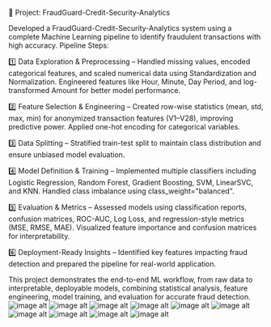 🚀 Project: FraudGuard-Credit-Security-Analytics

Developed a FraudGuard-Credit-Security-Analytics system using a complete Machine Learning pipeline to identify fraudulent transactions with high accuracy.
Pipeline Steps:

1️⃣ Data Exploration & Preprocessing – Handled missing values, encoded categorical features, and scaled numerical data using Standardization and Normalization. Engineered features like Hour, Minute, Day Period, and log-transformed Amount for better model performance.
 
2️⃣ Feature Selection & Engineering – Created row-wise statistics (mean, std, max, min) for anonymized transaction features (V1–V28), improving predictive power. Applied one-hot encoding for categorical variables.

3️⃣ Data Splitting – Stratified train-test split to maintain class distribution and ensure unbiased model evaluation.

4️⃣ Model Definition & Training – Implemented multiple classifiers including Logistic Regression, Random Forest, Gradient Boosting, SVM, LinearSVC, and KNN. Handled class imbalance using class_weight="balanced".

5️⃣ Evaluation & Metrics – Assessed models using classification reports, confusion matrices, ROC-AUC, Log Loss, and regression-style metrics (MSE, RMSE, MAE). Visualized feature importance and confusion matrices for interpretability.

6️⃣ Deployment-Ready Insights – Identified key features impacting fraud detection and prepared the pipeline for real-world application.

This project demonstrates the end-to-end ML workflow, from raw data to interpretable, deployable models, combining statistical analysis, feature engineering, model training, and evaluation for accurate fraud detection.
![image alt](https://github.com/OmPatil2806/FraudGuard-Credit-Security-Analytics/blob/main/1.png)
![image alt](https://github.com/OmPatil2806/FraudGuard-Credit-Security-Analytics/blob/main/2.png)
![image alt](https://github.com/OmPatil2806/FraudGuard-Credit-Security-Analytics/blob/main/4.png)
![image alt](https://github.com/OmPatil2806/FraudGuard-Credit-Security-Analytics/blob/main/5.png)
![image alt](https://github.com/OmPatil2806/FraudGuard-Credit-Security-Analytics/blob/main/6.png)
![image alt](https://github.com/OmPatil2806/FraudGuard-Credit-Security-Analytics/blob/main/7.png)
![image alt](https://github.com/OmPatil2806/FraudGuard-Credit-Security-Analytics/blob/main/8.png)
![image alt](https://github.com/OmPatil2806/FraudGuard-Credit-Security-Analytics/blob/main/9.png)
![image alt](https://github.com/OmPatil2806/FraudGuard-Credit-Security-Analytics/blob/main/10.png)
![image alt](https://github.com/OmPatil2806/FraudGuard-Credit-Security-Analytics/blob/main/11.png)
